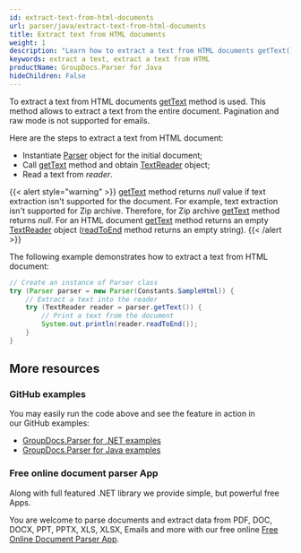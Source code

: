 ```yaml
---
id: extract-text-from-html-documents
url: parser/java/extract-text-from-html-documents
title: Extract text from HTML documents
weight: 1
description: "Learn how to extract a text from HTML documents getText() method is used. This method allows to extract a text from the entire document. Pagination and raw mode is not supported for emails."
keywords: extract a text, extract a text from HTML
productName: GroupDocs.Parser for Java
hideChildren: False
---
```

To extract a text from HTML documents [getText](https://reference.groupdocs.com/java/parser/com.groupdocs.parser/Parser#getText()) method is used. This method allows to extract a text from the entire document. Pagination and raw mode is not supported for emails.

Here are the steps to extract a text from HTML document:

*   Instantiate [Parser](https://reference.groupdocs.com/java/parser/com.groupdocs.parser/Parser) object for the initial document;
*   Call [getText](https://reference.groupdocs.com/java/parser/com.groupdocs.parser/Parser#getText()) method and obtain [TextReader](https://reference.groupdocs.com/java/parser/com.groupdocs.parser.data/TextReader) object;
*   Read a text from *reader*.

{{< alert style="warning" >}}
[getText](https://reference.groupdocs.com/java/parser/com.groupdocs.parser/Parser#getText()) method returns *null* value if text extraction isn't supported for the document. For example, text extraction isn't supported for Zip archive. Therefore, for Zip archive [getText](https://reference.groupdocs.com/java/parser/com.groupdocs.parser/Parser#getText()) method returns *null*. For an HTML document [getText](https://reference.groupdocs.com/java/parser/com.groupdocs.parser/Parser#getText()) method returns an empty [TextReader](https://reference.groupdocs.com/java/parser/com.groupdocs.parser.data/TextReader) object ([readToEnd](https://reference.groupdocs.com/java/parser/com.groupdocs.parser.data/TextReader#readToEnd()) method returns an empty string).
{{< /alert >}}

The following example demonstrates how to extract a text from HTML document:

```java
// Create an instance of Parser class
try (Parser parser = new Parser(Constants.SampleHtml)) {
    // Extract a text into the reader
    try (TextReader reader = parser.getText()) {
        // Print a text from the document
        System.out.println(reader.readToEnd());
    }
}
```

## More resources

### GitHub examples

You may easily run the code above and see the feature in action in our GitHub examples:

*   [GroupDocs.Parser for .NET examples](https://github.com/groupdocs-parser/GroupDocs.Parser-for-.NET)    
*   [GroupDocs.Parser for Java examples](https://github.com/groupdocs-parser/GroupDocs.Parser-for-Java)
    

### Free online document parser App

Along with full featured .NET library we provide simple, but powerful free Apps.

You are welcome to parse documents and extract data from PDF, DOC, DOCX, PPT, PPTX, XLS, XLSX, Emails and more with our free online [Free Online Document Parser App](https://products.groupdocs.app/parser).

